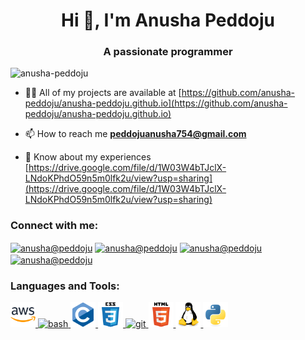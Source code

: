 

<h1 align="center">Hi 👋, I'm Anusha Peddoju</h1>
<h3 align="center">A passionate programmer</h3>

<p align="left"> <img src="https://komarev.com/ghpvc/?username=anusha-peddoju&label=Profile%20views&color=0e75b6&style=flat" alt="anusha-peddoju" /> </p>



- 👨‍💻 All of my projects are available at [https://github.com/anusha-peddoju/anusha-peddoju.github.io](https://github.com/anusha-peddoju/anusha-peddoju.github.io)

- 📫 How to reach me **peddojuanusha754@gmail.com**

- 📄 Know about my experiences [https://drive.google.com/file/d/1W03W4bTJclX-LNdoKPhdO59n5m0lfk2u/view?usp=sharing](https://drive.google.com/file/d/1W03W4bTJclX-LNdoKPhdO59n5m0lfk2u/view?usp=sharing)

<h3 align="left">Connect with me:</h3>
<p align="left">
<a href="https://linkedin.com/in/anusha@peddoju" target="blank"><img align="center" src="https://raw.githubusercontent.com/rahuldkjain/github-profile-readme-generator/master/src/images/icons/Social/linked-in-alt.svg" alt="anusha@peddoju" height="30" width="40" /></a>
<a href="https://instagram.com/anusha@peddoju" target="blank"><img align="center" src="https://raw.githubusercontent.com/rahuldkjain/github-profile-readme-generator/master/src/images/icons/Social/instagram.svg" alt="anusha@peddoju" height="30" width="40" /></a>
<a href="https://www.hackerrank.com/anusha@peddoju" target="blank"><img align="center" src="https://raw.githubusercontent.com/rahuldkjain/github-profile-readme-generator/master/src/images/icons/Social/hackerrank.svg" alt="anusha@peddoju" height="30" width="40" /></a>
<a href="https://www.topcoder.com/members/anusha@peddoju" target="blank"><img align="center" src="https://raw.githubusercontent.com/rahuldkjain/github-profile-readme-generator/master/src/images/icons/Social/topcoder.svg" alt="anusha@peddoju" height="30" width="40" /></a>
</p>

<h3 align="left">Languages and Tools:</h3>
<p align="left"> <a href="https://aws.amazon.com" target="_blank" rel="noreferrer"> <img src="https://raw.githubusercontent.com/devicons/devicon/master/icons/amazonwebservices/amazonwebservices-original-wordmark.svg" alt="aws" width="40" height="40"/> </a> <a href="https://www.gnu.org/software/bash/" target="_blank" rel="noreferrer"> <img src="https://www.vectorlogo.zone/logos/gnu_bash/gnu_bash-icon.svg" alt="bash" width="40" height="40"/> </a> <a href="https://www.cprogramming.com/" target="_blank" rel="noreferrer"> <img src="https://raw.githubusercontent.com/devicons/devicon/master/icons/c/c-original.svg" alt="c" width="40" height="40"/> </a> <a href="https://www.w3schools.com/css/" target="_blank" rel="noreferrer"> <img src="https://raw.githubusercontent.com/devicons/devicon/master/icons/css3/css3-original-wordmark.svg" alt="css3" width="40" height="40"/> </a> <a href="https://git-scm.com/" target="_blank" rel="noreferrer"> <img src="https://www.vectorlogo.zone/logos/git-scm/git-scm-icon.svg" alt="git" width="40" height="40"/> </a> <a href="https://www.w3.org/html/" target="_blank" rel="noreferrer"> <img src="https://raw.githubusercontent.com/devicons/devicon/master/icons/html5/html5-original-wordmark.svg" alt="html5" width="40" height="40"/> </a> <a href="https://www.linux.org/" target="_blank" rel="noreferrer"> <img src="https://raw.githubusercontent.com/devicons/devicon/master/icons/linux/linux-original.svg" alt="linux" width="40" height="40"/> </a> <a href="https://www.python.org" target="_blank" rel="noreferrer"> <img src="https://raw.githubusercontent.com/devicons/devicon/master/icons/python/python-original.svg" alt="python" width="40" height="40"/> </a> </p>

